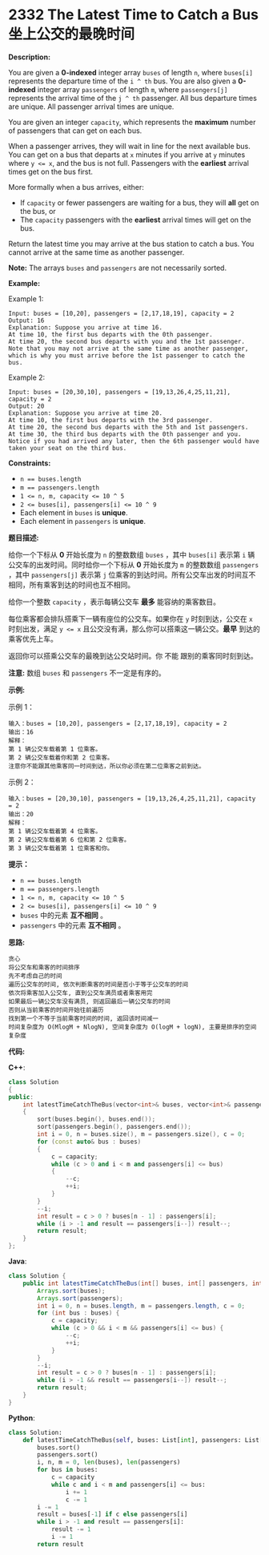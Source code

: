 # 2332 The Latest Time to Catch a Bus 坐上公交的最晚时间

__Description:__

You are given a __0-indexed__ integer array `buses` of length `n`, where `buses[i]` represents the departure time of the `i ^ th` bus. You are also given a __0-indexed__ integer array `passengers` of length `m`, where `passengers[j]` represents the arrival time of the `j ^ th` passenger. All bus departure times are unique. All passenger arrival times are unique.

You are given an integer `capacity`, which represents the __maximum__ number of passengers that can get on each bus.

When a passenger arrives, they will wait in line for the next available bus. You can get on a bus that departs at `x` minutes if you arrive at `y` minutes where `y <= x`, and the bus is not full. Passengers with the __earliest__ arrival times get on the bus first.

More formally when a bus arrives, either:

- If `capacity` or fewer passengers are waiting for a bus, they will __all__ get on the bus, or
- The `capacity` passengers with the __earliest__ arrival times will get on the bus.

Return the latest time you may arrive at the bus station to catch a bus. You cannot arrive at the same time as another passenger.

__Note:__ The arrays `buses` and `passengers` are not necessarily sorted.

__Example:__

Example 1:

```text
Input: buses = [10,20], passengers = [2,17,18,19], capacity = 2
Output: 16
Explanation: Suppose you arrive at time 16.
At time 10, the first bus departs with the 0th passenger. 
At time 20, the second bus departs with you and the 1st passenger.
Note that you may not arrive at the same time as another passenger, which is why you must arrive before the 1st passenger to catch the bus.
```

Example 2:

```text
Input: buses = [20,30,10], passengers = [19,13,26,4,25,11,21], capacity = 2
Output: 20
Explanation: Suppose you arrive at time 20.
At time 10, the first bus departs with the 3rd passenger. 
At time 20, the second bus departs with the 5th and 1st passengers.
At time 30, the third bus departs with the 0th passenger and you.
Notice if you had arrived any later, then the 6th passenger would have taken your seat on the third bus.
```

__Constraints:__

- `n == buses.length`
- `m == passengers.length`
- `1 <= n, m, capacity <= 10 ^ 5`
- `2 <= buses[i], passengers[i] <= 10 ^ 9`
- Each element in `buses` is __unique__.
- Each element in `passengers` is __unique__.

__题目描述:__

给你一个下标从 __0__ 开始长度为 `n` 的整数数组 `buses` ，其中 `buses[i]` 表示第 `i` 辆公交车的出发时间。同时给你一个下标从 __0__ 开始长度为 `m` 的整数数组 `passengers` ，其中 `passengers[j]` 表示第 `j` 位乘客的到达时间。所有公交车出发的时间互不相同，所有乘客到达的时间也互不相同。

给你一个整数 `capacity` ，表示每辆公交车 __最多__ 能容纳的乘客数目。

每位乘客都会排队搭乘下一辆有座位的公交车。如果你在 `y` 时刻到达，公交在 `x` 时刻出发，满足 `y <= x` 且公交没有满，那么你可以搭乘这一辆公交。__最早__ 到达的乘客优先上车。

返回你可以搭乘公交车的最晚到达公交站时间。你 不能 跟别的乘客同时刻到达。

__注意:__ 数组 `buses` 和 `passengers` 不一定是有序的。

__示例:__

示例 1：

```text
输入：buses = [10,20], passengers = [2,17,18,19], capacity = 2
输出：16
解释：
第 1 辆公交车载着第 1 位乘客。
第 2 辆公交车载着你和第 2 位乘客。
注意你不能跟其他乘客同一时间到达，所以你必须在第二位乘客之前到达。
```

示例 2：

```text
输入：buses = [20,30,10], passengers = [19,13,26,4,25,11,21], capacity = 2
输出：20
解释：
第 1 辆公交车载着第 4 位乘客。
第 2 辆公交车载着第 6 位和第 2 位乘客。
第 3 辆公交车载着第 1 位乘客和你。
```

__提示：__

- `n == buses.length`
- `m == passengers.length`
- `1 <= n, m, capacity <= 10 ^ 5`
- `2 <= buses[i], passengers[i] <= 10 ^ 9`
- `buses` 中的元素 __互不相同__ 。
- `passengers` 中的元素 __互不相同__ 。

__思路:__

```text
贪心
将公交车和乘客的时间排序
先不考虑自己的时间
遍历公交车的时间, 依次判断乘客的时间是否小于等于公交车的时间
依次将乘客加入公交车, 直到公交车满员或者乘客用完
如果最后一辆公交车没有满员, 则返回最后一辆公交车的时间
否则从当前乘客的时间开始往前遍历
找到第一个不等于当前乘客时间的时间, 返回该时间减一
时间复杂度为 O(MlogM + NlogN), 空间复杂度为 O(logM + logN), 主要是排序的空间复杂度
```

__代码:__

__C++__:

```C++
class Solution 
{
public:
    int latestTimeCatchTheBus(vector<int>& buses, vector<int>& passengers, int capacity) 
    {
        sort(buses.begin(), buses.end());
        sort(passengers.begin(), passengers.end());
        int i = 0, n = buses.size(), m = passengers.size(), c = 0;
        for (const auto& bus : buses) 
        {
            c = capacity;
            while (c > 0 and i < m and passengers[i] <= bus) 
            {
                --c;
                ++i;
            }
        }
        --i;
        int result = c > 0 ? buses[n - 1] : passengers[i];
        while (i > -1 and result == passengers[i--]) result--;
        return result;
    }
};
```

__Java__:

```Java
class Solution {
    public int latestTimeCatchTheBus(int[] buses, int[] passengers, int capacity) {
        Arrays.sort(buses);
        Arrays.sort(passengers);
        int i = 0, n = buses.length, m = passengers.length, c = 0;
        for (int bus : buses) {
            c = capacity;
            while (c > 0 && i < m && passengers[i] <= bus) {
                --c;
                ++i;
            }
        }
        --i;
        int result = c > 0 ? buses[n - 1] : passengers[i];
        while (i > -1 && result == passengers[i--]) result--;
        return result;
    }
}
```

__Python__:

```Python
class Solution:
    def latestTimeCatchTheBus(self, buses: List[int], passengers: List[int], capacity: int) -> int:
        buses.sort()
        passengers.sort()
        i, n, m = 0, len(buses), len(passengers)
        for bus in buses:
            c = capacity
            while c and i < m and passengers[i] <= bus:
                i += 1
                c -= 1
        i -= 1
        result = buses[-1] if c else passengers[i]
        while i > -1 and result == passengers[i]:
            result -= 1
            i -= 1
        return result
```
